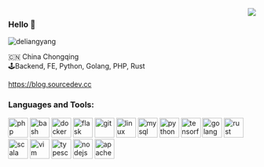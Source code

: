 <img align="right" src="https://github-readme-stats.vercel.app/api?username=deliangyang&show_icons=true&icon_color=805AD5&text_color=718096&bg_color=ffffff&hide_title=true" />

### Hello 👋

<p align="left"> <img src="https://komarev.com/ghpvc/?username=deliangyang" alt="deliangyang" /> </p> 


🇨🇳 China Chongqing  
🕹Backend, FE, Python, Golang, PHP, Rust

https://blog.sourcedev.cc

### Languages and Tools:

<p align="left">
  <img src="https://www.vectorlogo.zone/logos/php/php-icon.svg" alt="php" width="40" height="40"/>
<img src="https://www.vectorlogo.zone/logos/gnu_bash/gnu_bash-icon.svg" alt="bash" width="40" height="40"/> 
<img src="https://devicons.github.io/devicon/devicon.git/icons/docker/docker-original-wordmark.svg" alt="docker" width="40" height="40"/> 
<img src="https://www.vectorlogo.zone/logos/pocoo_flask/pocoo_flask-icon.svg" alt="flask" width="40" height="40"/> 
<img src="https://www.vectorlogo.zone/logos/git-scm/git-scm-icon.svg" alt="git" width="40" height="40"/> 
<img src="https://devicons.github.io/devicon/devicon.git/icons/linux/linux-original.svg" alt="linux" width="40" height="40"/> 
<img src="https://devicons.github.io/devicon/devicon.git/icons/mysql/mysql-original-wordmark.svg" alt="mysql" width="40" height="40"/> 
<img src="https://devicons.github.io/devicon/devicon.git/icons/python/python-original.svg" alt="python" width="40" height="40"/> 
<img src="https://www.vectorlogo.zone/logos/tensorflow/tensorflow-icon.svg" alt="tensorflow" width="40" height="40"/>
  <img src="https://www.vectorlogo.zone/logos/golang/golang-icon.svg" alt="golang" width="40" height="40"/>
<img src="https://www.vectorlogo.zone/logos/rust-lang/rust-lang-icon.svg" alt="rust" width="40" height="40"/>
<img src="https://www.vectorlogo.zone/logos/scala-lang/scala-lang-icon.svg" alt="scala" width="40" height="40"/>
<img src="https://www.vectorlogo.zone/logos/vim/vim-icon.svg" alt="vim" width="40" height="40"/>
<img src="https://www.vectorlogo.zone/logos/typescriptlang/typescriptlang-icon.svg" alt="typescript" width="40" height="40"/>
<img src="https://www.vectorlogo.zone/logos/nodejs/nodejs-icon.svg" alt="nodejs" width="40" height="40"/>
<img src="https://www.vectorlogo.zone/logos/apache_flink/apache_flink-ar21.svg" alt="apache_flink" width="40" height="40"/>
</p>
